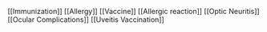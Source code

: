 [[Immunization]]
[[Allergy]]
[[Vaccine]]
[[Allergic reaction]]
[[Optic Neuritis]]
[[Ocular Complications]]
[[Uveitis Vaccination]]
